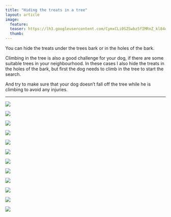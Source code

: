 ```yaml
---
title: "Hiding the treats in a tree"
layout: article
image:
  feature:
  teaser: https://lh3.googleusercontent.com/CymxCLi0SZSwbz5fIMRnZ_kl84ogBdYH957wxdsqZIA=w245
  thumb:
---
```

You can hide the treats under the trees bark or in the holes of the bark.

Climbing in the tree is also a good challenge for your dog, if there are some suitable trees in your neighbourhood. In these cases I also hide the treats in the holes of the bark, but first the dog needs to climb in the tree to start the search.

And try to make sure that your dog doesn’t fall off the tree while he is climbing to avoid any injuries.

---

[![](https://lh3.googleusercontent.com/XOj5z58Lw2GMpcJFxuUszQ1sUcc5Dcwp3YJKC8TaOXI=w800)](https://lh3.googleusercontent.com/XOj5z58Lw2GMpcJFxuUszQ1sUcc5Dcwp3YJKC8TaOXI=s0)

[![](https://lh3.googleusercontent.com/gKKSDo4IRATu2T__-IqlI3dO2n_9GG-J9fBwRZggbrY=w800)](https://lh3.googleusercontent.com/gKKSDo4IRATu2T__-IqlI3dO2n_9GG-J9fBwRZggbrY=s0)

[![](https://lh3.googleusercontent.com/UZEUNJuZwYDCNLysudS8O_ytBNs65HBfq6AaT_Hc9tQ=w800)](https://lh3.googleusercontent.com/UZEUNJuZwYDCNLysudS8O_ytBNs65HBfq6AaT_Hc9tQ=s0)

[![](https://lh3.googleusercontent.com/BCI_2kFtNVe6dMB0_DQjQgM4_G4gWxIz8C2q_gEoDYg=w800)](https://lh3.googleusercontent.com/BCI_2kFtNVe6dMB0_DQjQgM4_G4gWxIz8C2q_gEoDYg=s0)

[![](https://lh3.googleusercontent.com/AESSxWyzAb81by4ap18HYTQ65d0Bs5OnFFADPlziEYs=w800)](https://lh3.googleusercontent.com/AESSxWyzAb81by4ap18HYTQ65d0Bs5OnFFADPlziEYs=s0)

[![](https://lh3.googleusercontent.com/piX-jbufN2EXlkUGXo5bdiM4z7Lnu00c4SxEKDb-s6A=w800)](https://lh3.googleusercontent.com/piX-jbufN2EXlkUGXo5bdiM4z7Lnu00c4SxEKDb-s6A=s0)

[![](https://lh3.googleusercontent.com/K_FJoijd6GRoAmJ3BkKL5M1yvxzNGfJjWhHrKk3OnhY=w800)](https://lh3.googleusercontent.com/K_FJoijd6GRoAmJ3BkKL5M1yvxzNGfJjWhHrKk3OnhY=s0)

[![](https://lh3.googleusercontent.com/IHLPuRA1GzobWPim0GQMuWn0CBV46JnnR3_lVTmEDjQ=w800)](https://lh3.googleusercontent.com/IHLPuRA1GzobWPim0GQMuWn0CBV46JnnR3_lVTmEDjQ=s0)

[![](https://lh3.googleusercontent.com/TyU3YVIeuRiu_mbhSZBUJyIVPSIR0zo0tkpHdqEXJCc=w800)](https://lh3.googleusercontent.com/TyU3YVIeuRiu_mbhSZBUJyIVPSIR0zo0tkpHdqEXJCc=s0)

[![](https://lh3.googleusercontent.com/MeUvlkhzk8E-0EuPi6FCqpcYp2lGQGB6VH6vpAnvG58=w800)](https://lh3.googleusercontent.com/MeUvlkhzk8E-0EuPi6FCqpcYp2lGQGB6VH6vpAnvG58=s0)

[![](https://lh3.googleusercontent.com/CLSUTqbz6ova8oqns2Pr3yHbFUs5A1CNtVu7NRGZABo=w800)](https://lh3.googleusercontent.com/CLSUTqbz6ova8oqns2Pr3yHbFUs5A1CNtVu7NRGZABo=s0)

[![](https://lh3.googleusercontent.com/ANdrNeRezLMSuqNHLXcUgrnbEzEO9v8consRpRrG6VWfOAdiHDbeyAgyeiQ0tOjUAsiGf2e6bsVrWOpN5Sndn0yZThWuru3cCJWcF9Ln2ejkKSkNqcjFoKKNY0qQaTBrW4iBH7scw83GUwAKBBtf375ckoy4Px8rLtSudf3gOpI388yINahPePKPUCOIwIKJvl9PcgR-sPfK3Z-NwnYImgE6QpNxSRJYYGdImsqMOb5FOZOVoSi3ZfihTCNiVxI5-pTMPsQn9grSPvHl5IYbnO5rDBYbt_AO80W5XjjGq-0T-RdghbaiRoFmaZyXZKdiVAWYFbFTDwxXZF83PNSkWVMbj-rFsfEdI7XlhhH2Xrlu6VSsNI9oEXddxz_NSF8ovyrjXZDV8AjaPSl8WusnLUv855yvkW2CSBikk_0hJbxRVsG3ny__j1z2P2Q94jYQ95ZPvQsyE_4EyqsCxI0RCvzWkMFAkAXaLnmeDUZ9XDNmYr2HpFp__teiMfw_8L9rQxaCQ1hTUT8nsS1hjqHvlO9H1i195n7LO-eV6QqdoIo=w800)](https://lh3.googleusercontent.com/ANdrNeRezLMSuqNHLXcUgrnbEzEO9v8consRpRrG6VWfOAdiHDbeyAgyeiQ0tOjUAsiGf2e6bsVrWOpN5Sndn0yZThWuru3cCJWcF9Ln2ejkKSkNqcjFoKKNY0qQaTBrW4iBH7scw83GUwAKBBtf375ckoy4Px8rLtSudf3gOpI388yINahPePKPUCOIwIKJvl9PcgR-sPfK3Z-NwnYImgE6QpNxSRJYYGdImsqMOb5FOZOVoSi3ZfihTCNiVxI5-pTMPsQn9grSPvHl5IYbnO5rDBYbt_AO80W5XjjGq-0T-RdghbaiRoFmaZyXZKdiVAWYFbFTDwxXZF83PNSkWVMbj-rFsfEdI7XlhhH2Xrlu6VSsNI9oEXddxz_NSF8ovyrjXZDV8AjaPSl8WusnLUv855yvkW2CSBikk_0hJbxRVsG3ny__j1z2P2Q94jYQ95ZPvQsyE_4EyqsCxI0RCvzWkMFAkAXaLnmeDUZ9XDNmYr2HpFp__teiMfw_8L9rQxaCQ1hTUT8nsS1hjqHvlO9H1i195n7LO-eV6QqdoIo=s0)
